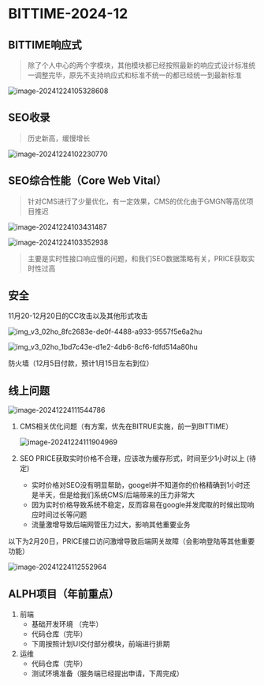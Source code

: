 # BITTIME-2024-12

## BITTIME响应式

> 除了个人中心的两个字模块，其他模块都已经按照最新的响应式设计标准统一调整完毕，原先不支持响应式和标准不统一的都已经统一到最新标准

![image-20241224105328608](assets/image-20241224105328608.png)

## SEO收录

> 历史新高，缓慢增长

![image-20241224102230770](assets/image-20241224102230770.png)

## SEO综合性能（Core Web Vital）

> 针对CMS进行了少量优化，有一定效果，CMS的优化由于GMGN等高优项目推迟

![image-20241224103431487](assets/image-20241224103431487.png)

![image-20241224103352938](assets/image-20241224103352938.png)

> 主要是实时性接口响应慢的问题，和我们SEO数据策略有关，PRICE获取实时性过高

## 安全

11月20-12月20日的CC攻击以及其他形式攻击

![img_v3_02ho_8fc2683e-de0f-4488-a933-9557f5e6a2hu](assets/img_v3_02ho_8fc2683e-de0f-4488-a933-9557f5e6a2hu.jpg)

![img_v3_02ho_1bd7c43e-d1e2-4db6-8cf6-fdfd514a80hu](assets/img_v3_02ho_1bd7c43e-d1e2-4db6-8cf6-fdfd514a80hu.jpg)

防火墙（12月5日付款，预计1月15日左右到位）

## 线上问题



![image-20241224111544786](assets/image-20241224111544786.png)

1. CMS相关优化问题（有方案，优先在BITRUE实施，前一到BITTIME）

   ![image-20241224111904969](assets/image-20241224111904969.png)

2. SEO PRICE获取实时价格不合理，应该改为缓存形式，时间至少1小时以上 (待定)

   - 实时价格对SEO没有明显帮助，googel并不知道你的价格精确到1小时还是半天，但是给我们系统CMS/后端带来的压力非常大
   - 因为实时价格导致系统不稳定，反而容易在google并发爬取的时候出现响应时间过长等问题
   - 流量激增导致后端网管压力过大，影响其他重要业务

以下为2月20日，PRICE接口访问激增导致后端网关故障（会影响登陆等其他重要功能）

![image-20241224112552964](assets/image-20241224112552964.png)

## ALPH项目（年前重点）

1. 前端
   - 基础开发环境 （完毕）
   - 代码仓库（完毕）
   - 下周按照计划UI交付部分模块，前端进行排期
2. 运维
   - 代码仓库（完毕）
   - 测试环境准备（服务端已经提出申请，下周完成）